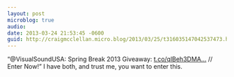 ```yaml
---
layout: post
microblog: true
audio: 
date: 2013-03-24 21:53:45 -0600
guid: http://craigmcclellan.micro.blog/2013/03/25/t316035147042537473.html
---
```

“@VisualSoundUSA: Spring Break 2013 Giveaway: [t.co/qlBeh3DMA...](http://t.co/qlBeh3DMAO)  // Enter Now!” I have both, and trust me, you want to enter this.
